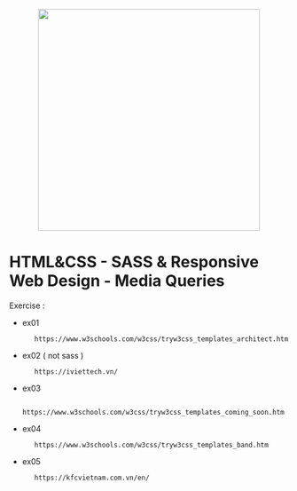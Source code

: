 <p align="center"><a href="https://www.w3schools.com/css/css_rwd_templates.asp" target="_blank"><img src="https://user-images.githubusercontent.com/86486093/123506861-892d1580-d690-11eb-8216-8e1854771c24.png" width="400"></a></p>

# HTML&CSS - SASS & Responsive Web Design - Media Queries

Exercise :

- ex01
  ```
     https://www.w3schools.com/w3css/tryw3css_templates_architect.htm
  ```
- ex02 ( not sass )
  ```
     https://iviettech.vn/
  ```
- ex03
  ```
     https://www.w3schools.com/w3css/tryw3css_templates_coming_soon.htm
  ```
- ex04
  ```
     https://www.w3schools.com/w3css/tryw3css_templates_band.htm
  ```
- ex05
  ```
     https://kfcvietnam.com.vn/en/
  ```


